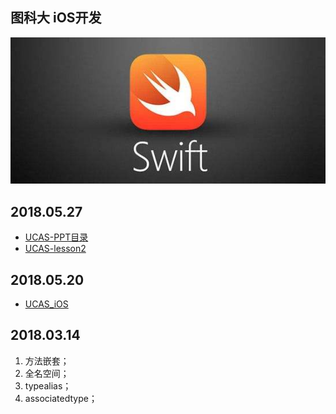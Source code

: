 ## 图科大 iOS开发

<p>
	<img src="bg.png">
</p>

## 2018.05.27

* [UCAS-PPT目录](https://github.com/uwuneng/swift_Lib/tree/master/PPT)
* [UCAS-lesson2](https://github.com/uwuneng/swift_Lib/tree/master/UCAS_02)


## 2018.05.20

* [UCAS_iOS](https://github.com/uwuneng/swift_Lib)


## 2018.03.14

1. 方法嵌套；
2. 全名空间；
3. typealias；
4. associatedtype；

